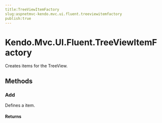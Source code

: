```yaml
---
title:TreeViewItemFactory
slug:aspnetmvc-kendo.mvc.ui.fluent.treeviewitemfactory
publish:true
---
```


# Kendo.Mvc.UI.Fluent.TreeViewItemFactory
Creates items for the TreeView.



## Methods

### Add
Defines a item.



#### Returns




